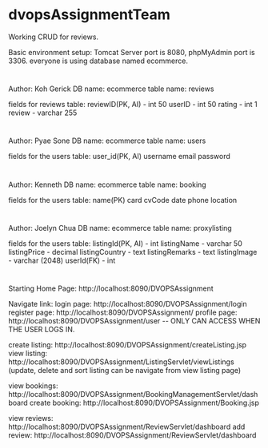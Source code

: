 # dvopsAssignmentTeam

Working CRUD for reviews.

Basic environment setup:
Tomcat Server port is 8080,
phpMyAdmin port is 3306.
everyone is using database named ecommerce.


#
Author: Koh Gerick
DB name: ecommerce
table name: reviews

fields for reviews table: 
reviewID(PK, AI) - int 50
userID - int 50
rating - int 1
review - varchar 255
#
Author: Pyae Sone
DB name: ecommerce
table name: users

fields for the users table:
user_id(PK, AI)
username
email
password
#
Author: Kenneth
DB name: ecommerce
table name: booking

fields for the users table:
name(PK)
card
cvCode
date
phone
location 

#
Author: Joelyn Chua
DB name: ecommerce
table name: proxylisting

fields for the users table:
listingId(PK, AI) - int
listingName - varchar 50
listingPrice - decimal
listingCountry - text
listingRemarks - text
listingImage - varchar (2048)
userId(FK) - int
#

Starting Home Page: http://localhost:8090/DVOPSAssignment

Navigate link: 
login page: http://localhost:8090/DVOPSAssignment/login
register page: http://localhost:8090/DVOPSAssignment/
profile page: http://localhost:8090/DVOPSAssignment/user -- ONLY CAN ACCESS WHEN THE USER LOGS IN.

create listing: http://localhost:8090/DVOPSAssignment/createListing.jsp
view listing: http://localhost:8090/DVOPSAssignment/ListingServlet/viewListings 
(update, delete and sort listing can be navigate from view listing page)

view bookings: http://localhost:8090/DVOPSAssignment/BookingManagementServlet/dashboard
create booking: http://localhost:8090/DVOPSAssignment/Booking.jsp

view reviews: http://localhost:8090/DVOPSAssignment/ReviewServlet/dashboard
add review: http://localhost:8090/DVOPSAssignment/ReviewServlet/dashboard



